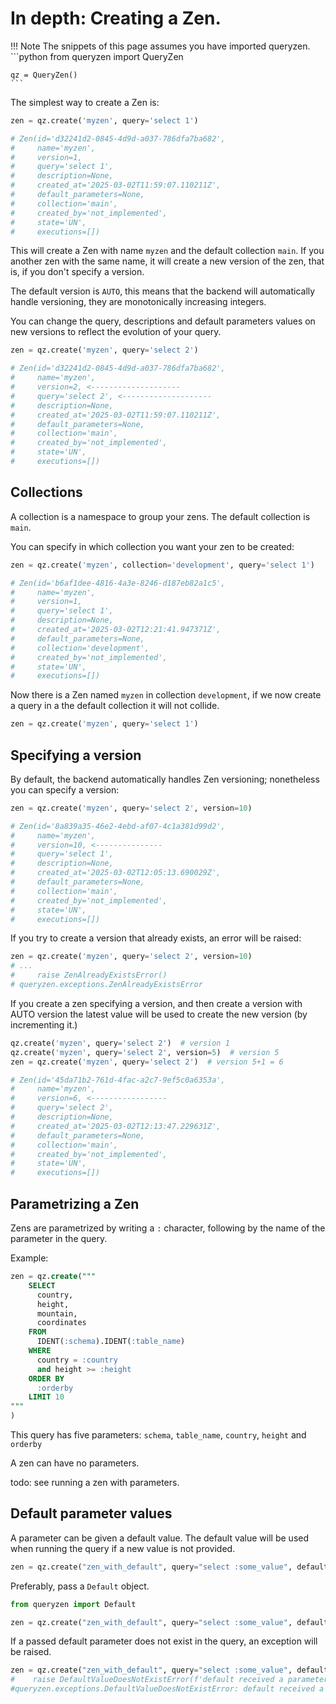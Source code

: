# In depth: Creating a Zen.

!!! Note
    The snippets of this page assumes you have imported queryzen.
    ```python
    from queryzen import QueryZen

    qz = QueryZen()
    ```
    

The simplest way to create a Zen is:

```python
zen = qz.create('myzen', query='select 1')

# Zen(id='d32241d2-0845-4d9d-a037-786dfa7ba682',
#     name='myzen',
#     version=1,
#     query='select 1',
#     description=None,
#     created_at='2025-03-02T11:59:07.110211Z',
#     default_parameters=None,
#     collection='main',
#     created_by='not_implemented',
#     state='UN',
#     executions=[])
```

This will create a Zen with name `myzen` and the default collection `main`. 
If you another zen with the same name, it will create a new version of the zen, that is, if you don't specify a version.

The default version is `AUTO`, this means that the backend will automatically handle versioning,
they are monotonically increasing integers.

You can change the query, descriptions and default parameters values on new versions 
to reflect the evolution of your query.

```python
zen = qz.create('myzen', query='select 2')

# Zen(id='d32241d2-0845-4d9d-a037-786dfa7ba682',
#     name='myzen',
#     version=2, <--------------------
#     query='select 2', <--------------------
#     description=None,
#     created_at='2025-03-02T11:59:07.110211Z',
#     default_parameters=None,
#     collection='main',
#     created_by='not_implemented',
#     state='UN',
#     executions=[])
```

## Collections

A collection is a namespace to group your zens. The default collection is `main`.

You can specify in which collection you want your zen to be created:

```python
zen = qz.create('myzen', collection='development', query='select 1')

# Zen(id='b6af1dee-4816-4a3e-8246-d187eb82a1c5',
#     name='myzen',
#     version=1,
#     query='select 1',
#     description=None,
#     created_at='2025-03-02T12:21:41.947371Z',
#     default_parameters=None,
#     collection='development',
#     created_by='not_implemented',
#     state='UN',
#     executions=[])
```

Now there is a Zen named `myzen` in collection `development`, if we now create
a query in a the default collection it will not collide.

```python
zen = qz.create('myzen', query='select 1')
```

## Specifying a version

By default, the backend automatically handles Zen versioning; nonetheless
you can specify a version:

```python
zen = qz.create('myzen', query='select 2', version=10)

# Zen(id='8a839a35-46e2-4ebd-af07-4c1a381d99d2',
#     name='myzen',
#     version=10, <---------------
#     query='select 1',
#     description=None,
#     created_at='2025-03-02T12:05:13.690029Z',
#     default_parameters=None,
#     collection='main',
#     created_by='not_implemented',
#     state='UN',
#     executions=[])
```

If you try to create a version that already exists, an error will be raised:

```python
zen = qz.create('myzen', query='select 2', version=10)
# ...
#     raise ZenAlreadyExistsError()
# queryzen.exceptions.ZenAlreadyExistsError
```

If you create a zen specifying a version, and then create a version with AUTO version the latest value
will be used to create the new version (by incrementing it.)

```python
qz.create('myzen', query='select 2')  # version 1
qz.create('myzen', query='select 2', version=5)  # version 5
zen = qz.create('myzen', query='select 2')  # version 5+1 = 6

# Zen(id='45da71b2-761d-4fac-a2c7-9ef5c0a6353a',
#     name='myzen',
#     version=6, <-----------------
#     query='select 2',
#     description=None,
#     created_at='2025-03-02T12:13:47.229631Z',
#     default_parameters=None,
#     collection='main',
#     created_by='not_implemented',
#     state='UN',
#     executions=[])
```

## Parametrizing a Zen

Zens are parametrized by writing a `:` character, following by the name of the parameter in the query.

Example:

```sql
zen = qz.create("""
    SELECT
      country,
      height,
      mountain,
      coordinates
    FROM
      IDENT(:schema).IDENT(:table_name)
    WHERE
      country = :country
      and height >= :height
    ORDER BY
      :orderby
    LIMIT 10
"""
)
```

This query has five parameters: `schema`, `table_name`, `country`, `height` and `orderby`

A zen can have no parameters.

todo: see running a zen with parameters.

## Default parameter values

A parameter can be given a default value. The default value will be used when running the query
if a new value is not provided.

```python
zen = qz.create("zen_with_default", query="select :some_value", default={'some_value': 1})
```

Preferably, pass a `Default` object.


```python
from queryzen import Default

zen = qz.create("zen_with_default", query="select :some_value", default=Default(some_value=1))
```

If a passed default parameter does not exist in the query, an exception will be raised.

```python
zen = qz.create("zen_with_default", query="select :some_value", default=Default(some_value=1, extra_param='job'))
#    raise DefaultValueDoesNotExistError(f'default received a parameter'
#queryzen.exceptions.DefaultValueDoesNotExistError: default received a parameter that is not in the query: 'extra_param'
```

